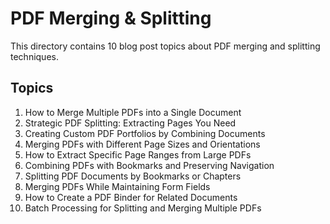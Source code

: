 # PDF Merging & Splitting
This directory contains 10 blog post topics about PDF merging and splitting techniques.

## Topics

1. How to Merge Multiple PDFs into a Single Document
2. Strategic PDF Splitting: Extracting Pages You Need
3. Creating Custom PDF Portfolios by Combining Documents
4. Merging PDFs with Different Page Sizes and Orientations
5. How to Extract Specific Page Ranges from Large PDFs
6. Combining PDFs with Bookmarks and Preserving Navigation
7. Splitting PDF Documents by Bookmarks or Chapters
8. Merging PDFs While Maintaining Form Fields
9. How to Create a PDF Binder for Related Documents
10. Batch Processing for Splitting and Merging Multiple PDFs
